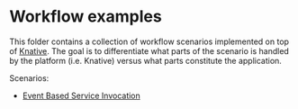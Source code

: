 # Workflow examples

This folder contains a collection of workflow scenarios implemented on top of [Knative](https://knative.dev). The goal is to differentiate what parts of the scenario is handled by the platform (i.e. Knative) versus what parts constitute the application.

Scenarios:

- [Event Based Service Invocation](./vet-appointment)
